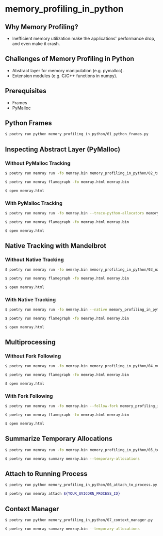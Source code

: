 # memory_profiling_in_python

## Why Memory Profiling?

- Inefficient memory utilization make the applications' performance drop, and even make it crash.


## Challenges of Memory Profiling in Python

- Abstract layer for memory manipulation (e.g. pymalloc).
- Extension modules (e.g. C/C++ functions in numpy).

## Prerequisites

- Frames
- PyMalloc

## Python Frames
```bash
$ poetry run python memory_profiling_in_python/01_python_frames.py
```

## Inspecting Abstract Layer (PyMalloc)

### Without PyMalloc Tracking

```bash
$ poetry run memray run -fo memray.bin memory_profiling_in_python/02_track_pymalloc.py

$ poetry run memray flamegraph -fo memray.html memray.bin

$ open memray.html
```

### With PyMalloc Tracking
```bash
$ poetry run memray run -fo memray.bin --trace-python-allocators memory_profiling_in_python/02_track_pymalloc.py

$ poetry run memray flamegraph -fo memray.html memray.bin

$ open memray.html
```

## Native Tracking with Mandelbrot

### Without Native Tracking
```bash
$ poetry run memray run -fo memray.bin memory_profiling_in_python/03_native_tracking.py

$ poetry run memray flamegraph -fo memray.html memray.bin

$ open memray.html
```

### With Native Tracking
```bash
$ poetry run memray run -fo memray.bin --native memory_profiling_in_python/03_native_tracking.py

$ poetry run memray flamegraph -fo memray.html memray.bin

$ open memray.html
```

## Multiprocessing

### Without Fork Following
```bash
$ poetry run memray run -fo memray.bin memory_profiling_in_python/04_multiprocessing_gunicorn.py

$ poetry run memray flamegraph -fo memray.html memray.bin

$ open memray.html
```

### With Fork Following
```bash
$ poetry run memray run -fo memray.bin --follow-fork memory_profiling_in_python/04_multiprocessing_gunicorn.py

$ poetry run memray flamegraph -fo memray.html memray.bin

$ open memray.html
```

## Summarize Temporary Allocations

```bash
$ poetry run memray run -fo memray.bin memory_profiling_in_python/05_temporary_allocation.py

$ poetry run memray summary memray.bin --temporary-allocations
```

## Attach to Running Process

```bash
$ poetry run python memory_profiling_in_python/06_attach_to_process.py

$ poetry run memray attach ${YOUR_UVICORN_PROCESS_ID}

```

## Context Manager

```bash
$ poetry run python memory_profiling_in_python/07_context_manager.py

$ poetry run memray summary memray.bin --temporary-allocations
```